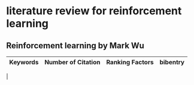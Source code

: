 # literature review for reinforcement learning

## Reinforcement learning by Mark Wu

|Keywords|Number of Citation | Ranking Factors| bibentry|
|-|-|-|-|
|
